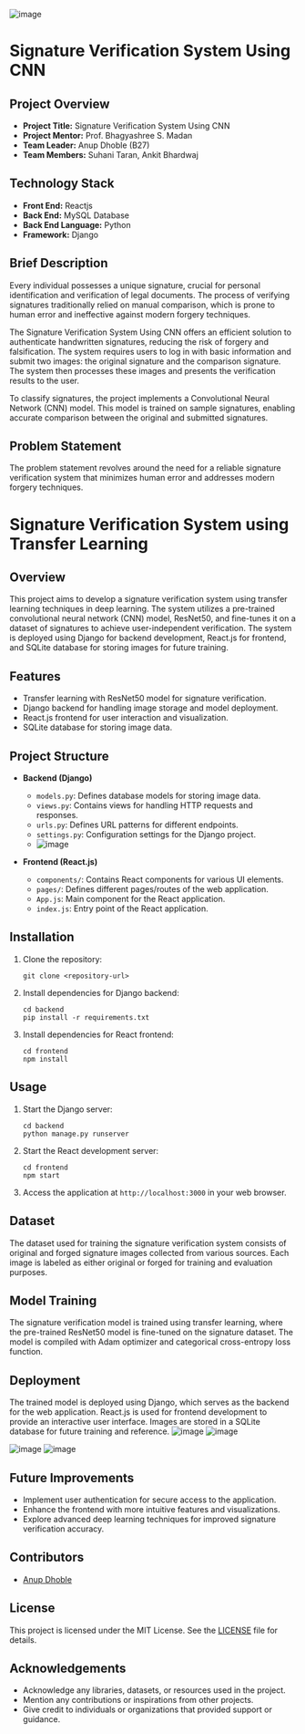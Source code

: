 ![image](https://github.com/anupdhoble/6thSemProject_SignatureVerification/assets/83175840/0f5f491e-b98c-4d11-95a4-5d346918c0da)

# Signature Verification System Using CNN

## Project Overview

- **Project Title:** Signature Verification System Using CNN
- **Project Mentor:** Prof. Bhagyashree S. Madan
- **Team Leader:** Anup Dhoble (B27)
- **Team Members:** Suhani Taran, Ankit Bhardwaj

## Technology Stack

- **Front End:** Reactjs
- **Back End:** MySQL Database
- **Back End Language:** Python
- **Framework:** Django

## Brief Description

Every individual possesses a unique signature, crucial for personal identification and verification of legal documents. The process of verifying signatures traditionally relied on manual comparison, which is prone to human error and ineffective against modern forgery techniques.

The Signature Verification System Using CNN offers an efficient solution to authenticate handwritten signatures, reducing the risk of forgery and falsification. The system requires users to log in with basic information and submit two images: the original signature and the comparison signature. The system then processes these images and presents the verification results to the user.

To classify signatures, the project implements a Convolutional Neural Network (CNN) model. This model is trained on sample signatures, enabling accurate comparison between the original and submitted signatures.

## Problem Statement

The problem statement revolves around the need for a reliable signature verification system that minimizes human error and addresses modern forgery techniques.

# Signature Verification System using Transfer Learning

## Overview
This project aims to develop a signature verification system using transfer learning techniques in deep learning. The system utilizes a pre-trained convolutional neural network (CNN) model, ResNet50, and fine-tunes it on a dataset of signatures to achieve user-independent verification. The system is deployed using Django for backend development, React.js for frontend, and SQLite database for storing images for future training.

## Features
- Transfer learning with ResNet50 model for signature verification.
- Django backend for handling image storage and model deployment.
- React.js frontend for user interaction and visualization.
- SQLite database for storing image data.

## Project Structure
- **Backend (Django)**
  - `models.py`: Defines database models for storing image data.
  - `views.py`: Contains views for handling HTTP requests and responses.
  - `urls.py`: Defines URL patterns for different endpoints.
  - `settings.py`: Configuration settings for the Django project.
  - ![image](https://github.com/anupdhoble/6thSemProject_SignatureVerification/assets/83175840/0261573a-90a5-4732-a872-2691f18a6098)

  
- **Frontend (React.js)**
  - `components/`: Contains React components for various UI elements.
  - `pages/`: Defines different pages/routes of the web application.
  - `App.js`: Main component for the React application.
  - `index.js`: Entry point of the React application.

## Installation
1. Clone the repository:
   ```
   git clone <repository-url>
   ```
2. Install dependencies for Django backend:
   ```
   cd backend
   pip install -r requirements.txt
   ```
3. Install dependencies for React frontend:
   ```
   cd frontend
   npm install
   ```

## Usage
1. Start the Django server:
   ```
   cd backend
   python manage.py runserver
   ```
2. Start the React development server:
   ```
   cd frontend
   npm start
   ```
3. Access the application at `http://localhost:3000` in your web browser.

## Dataset
The dataset used for training the signature verification system consists of original and forged signature images collected from various sources. Each image is labeled as either original or forged for training and evaluation purposes.

## Model Training
The signature verification model is trained using transfer learning, where the pre-trained ResNet50 model is fine-tuned on the signature dataset. The model is compiled with Adam optimizer and categorical cross-entropy loss function.

## Deployment
The trained model is deployed using Django, which serves as the backend for the web application. React.js is used for frontend development to provide an interactive user interface. Images are stored in a SQLite database for future training and reference.
![image](https://github.com/anupdhoble/6thSemProject_SignatureVerification/assets/83175840/c2df184a-13b8-4d32-9883-c432492a950a)
![image](https://github.com/anupdhoble/6thSemProject_SignatureVerification/assets/83175840/90372802-ca01-47e7-8e4c-650d1af25292)

![image](https://github.com/anupdhoble/6thSemProject_SignatureVerification/assets/83175840/834999f2-7b9e-4159-a35d-ca5dd012c7a2)
![image](https://github.com/anupdhoble/6thSemProject_SignatureVerification/assets/83175840/a4781fb7-a69f-40f9-b925-d17de3c1c535)


## Future Improvements
- Implement user authentication for secure access to the application.
- Enhance the frontend with more intuitive features and visualizations.
- Explore advanced deep learning techniques for improved signature verification accuracy.

## Contributors
- [Anup Dhoble](https://github.com/anupdhoble)

## License
This project is licensed under the MIT License. See the [LICENSE](./LICENSE) file for details.

## Acknowledgements
- Acknowledge any libraries, datasets, or resources used in the project.
- Mention any contributions or inspirations from other projects.
- Give credit to individuals or organizations that provided support or guidance.

